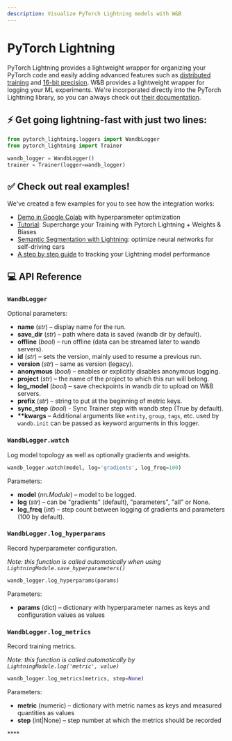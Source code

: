 ```yaml
---
description: Visualize PyTorch Lightning models with W&B
---
```


# PyTorch Lightning

PyTorch Lightning provides a lightweight wrapper for organizing your PyTorch code and easily adding advanced features such as [distributed training](https://pytorch-lightning.readthedocs.io/en/latest/multi_gpu.html) and [16-bit precision](https://pytorch-lightning.readthedocs.io/en/latest/amp.html). W&B provides a lightweight wrapper for logging your ML experiments. We're incorporated directly into the PyTorch Lightning library, so you can always check out [their documentation](https://pytorch-lightning.readthedocs.io/en/latest/loggers.html#weights-and-biases).

## ⚡ Get going lightning-fast with just two lines:

```python
from pytorch_lightning.loggers import WandbLogger
from pytorch_lightning import Trainer

wandb_logger = WandbLogger()
trainer = Trainer(logger=wandb_logger)
```

## ✅ Check out **real** examples!

We've created a few examples for you to see how the integration works:

* [Demo in Google Colab](https://colab.research.google.com/drive/16d1uctGaw2y9KhGBlINNTsWpmlXdJwRW?usp=sharing) with hyperparameter optimization
* [Tutorial](https://colab.research.google.com/github/wandb/examples/blob/master/colabs/pytorch-lightning/Supercharge_your_Training_with_Pytorch_Lightning_%2B_Weights_%26_Biases.ipynb): Supercharge your Training with Pytorch Lightning + Weights & Biases
* [Semantic Segmentation with Lightning](https://app.wandb.ai/borisd13/lightning-kitti/reports/Lightning-Kitti--Vmlldzo3MTcyMw): optimize neural networks for self-driving cars
* [A step by step guide](https://app.wandb.ai/cayush/pytorchlightning/reports/Use-Pytorch-Lightning-with-Weights-%26-Biases--Vmlldzo2NjQ1Mw) to tracking your Lightning model performance

## **💻 API Reference**

### `WandbLogger`

Optional parameters:

* **name** \(_str_\) – display name for the run.
* **save\_dir** \(_str_\) – path where data is saved \(wandb dir by default\).
* **offline** \(_bool_\) – run offline \(data can be streamed later to wandb servers\).
* **id** \(_str_\) – sets the version, mainly used to resume a previous run.
* **version** \(_str_\) – same as version \(legacy\).
* **anonymous** \(_bool_\) – enables or explicitly disables anonymous logging.
* **project** \(_str_\) – the name of the project to which this run will belong.
* **log\_model** \(_bool_\) – save checkpoints in wandb dir to upload on W&B servers.
* **prefix** \(_str_\) – string to put at the beginning of metric keys.
* **sync\_step** \(_bool_\) - Sync Trainer step with wandb step \(True by default\).
* **\*\*kwargs** – Additional arguments like `entity`, `group`, `tags`, etc. used by `wandb.init` can be passed as keyword arguments in this logger.

### **`WandbLogger.watch`**

Log model topology as well as optionally gradients and weights.

```python
wandb_logger.watch(model, log='gradients', log_freq=100)
```

Parameters:

* **model** \(_nn.Module_\) – model to be logged.
* **log** \(_str_\) – can be "gradients" \(default\), "parameters", "all" or None.
* **log\_freq** \(_int_\) – step count between logging of gradients and parameters \(100 by default\).

### **`WandbLogger.log_hyperparams`**

Record hyperparameter configuration.

_Note: this function is called automatically when using `LightningModule.save_hyperparameters()`_

```python
wandb_logger.log_hyperparams(params)
```

Parameters:

* **params** \(dict\)  – dictionary with hyperparameter names as keys and configuration values as values

### `WandbLogger.log_metrics`

Record training metrics.

_Note: this function is called automatically by `LightningModule.log('metric', value)`_

```python
wandb_logger.log_metrics(metrics, step=None)
```

Parameters:

* **metric** \(numeric\) – dictionary with metric names as keys and measured quantities as values
* **step** \(int\|None\) – step number at which the metrics should be recorded

\*\*\*\*


